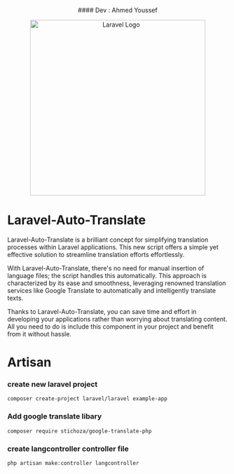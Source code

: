 <p align="center"> #### Dev : Ahmed Youssef </p>
<p align="center"><a href="https://laravel.com" target="_blank"><img src="https://raw.githubusercontent.com/laravel/art/master/logo-lockup/5%20SVG/2%20CMYK/1%20Full%20Color/laravel-logolockup-cmyk-red.svg" width="400" alt="Laravel Logo"></a></p>

# Laravel-Auto-Translate
Laravel-Auto-Translate is a brilliant concept for simplifying translation processes within Laravel applications. This new script offers a simple yet effective solution to streamline translation efforts effortlessly.

With Laravel-Auto-Translate, there's no need for manual insertion of language files; the script handles this automatically. This approach is characterized by its ease and smoothness, leveraging renowned translation services like Google Translate to automatically and intelligently translate texts.

Thanks to Laravel-Auto-Translate, you can save time and effort in developing your applications rather than worrying about translating content. All you need to do is include this component in your project and benefit from it without hassle.

# Artisan


### create new laravel project  
```
composer create-project laravel/laravel example-app
```
### Add google translate libary  
```
composer require stichoza/google-translate-php

```

### create  langcontroller controller file  
```
php artisan make:controller langcontroller

```





